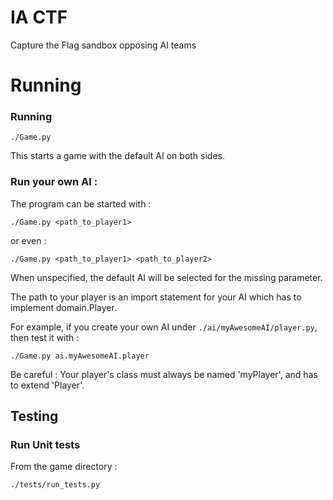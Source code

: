 # IA CTF

Capture the Flag sandbox opposing AI teams

# Running

### Running

`./Game.py`

This starts a game with the default AI on both sides.

### Run your own AI :

The program can be started with :

`./Game.py <path_to_player1>`

or even :

`./Game.py <path_to_player1> <path_to_player2>`

When unspecified, the default AI will be selected for the missing parameter.

The path to your player is an import statement for your AI which has to implement domain.Player.

For example, if you create your own AI under `./ai/myAwesomeAI/player.py`, then test it with :

`./Game.py ai.myAwesomeAI.player`

Be careful : Your player's class must always be named 'myPlayer', and has to extend 'Player'.

## Testing

### Run Unit tests

From the game directory :

`./tests/run_tests.py`